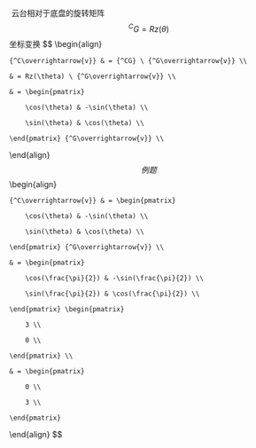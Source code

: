 ​		云台相对于底盘的旋转矩阵
$$
{^CG} = Rz(\theta)
$$
​		坐标变换
$$
\begin{align}

	{^C\overrightarrow{v}} & = {^CG} \ {^G\overrightarrow{v}} \\
	
    & = Rz(\theta) \ {^G\overrightarrow{v}} \\
    
    & = \begin{pmatrix}

        \cos(\theta) & -\sin(\theta) \\

        \sin(\theta) & \cos(\theta) \\
    
    \end{pmatrix} {^G\overrightarrow{v}} \\
	
\end{align}
$$
​		例题
$$
\begin{align}

	{^C\overrightarrow{v}} & = \begin{pmatrix}

        \cos(\theta) & -\sin(\theta) \\

        \sin(\theta) & \cos(\theta) \\
    
    \end{pmatrix} {^G\overrightarrow{v}} \\
    
    & = \begin{pmatrix}

        \cos(\frac{\pi}{2}) & -\sin(\frac{\pi}{2}) \\

        \sin(\frac{\pi}{2}) & \cos(\frac{\pi}{2}) \\
    
    \end{pmatrix} \begin{pmatrix}

        3 \\

        0 \\
    
    \end{pmatrix} \\
    
    & = \begin{pmatrix}

        0 \\

        3 \\
    
    \end{pmatrix}
	
\end{align}
$$
